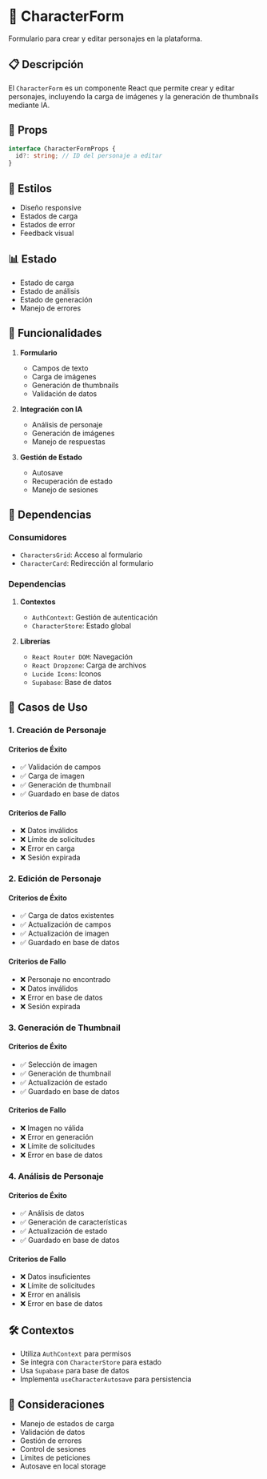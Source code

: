 # 📱 CharacterForm

Formulario para crear y editar personajes en la plataforma.

## 📋 Descripción

El `CharacterForm` es un componente React que permite crear y editar personajes, incluyendo la carga de imágenes y la generación de thumbnails mediante IA.

## 🔧 Props

```typescript
interface CharacterFormProps {
  id?: string; // ID del personaje a editar
}
```

## 🎨 Estilos

- Diseño responsive
- Estados de carga
- Estados de error
- Feedback visual

## 📊 Estado

- Estado de carga
- Estado de análisis
- Estado de generación
- Manejo de errores

## 🔄 Funcionalidades

1. **Formulario**
   - Campos de texto
   - Carga de imágenes
   - Generación de thumbnails
   - Validación de datos

2. **Integración con IA**
   - Análisis de personaje
   - Generación de imágenes
   - Manejo de respuestas

3. **Gestión de Estado**
   - Autosave
   - Recuperación de estado
   - Manejo de sesiones

## 🔗 Dependencias

### Consumidores

- `CharactersGrid`: Acceso al formulario
- `CharacterCard`: Redirección al formulario

### Dependencias

1. **Contextos**
   - `AuthContext`: Gestión de autenticación
   - `CharacterStore`: Estado global

2. **Librerías**
   - `React Router DOM`: Navegación
   - `React Dropzone`: Carga de archivos
   - `Lucide Icons`: Iconos
   - `Supabase`: Base de datos

## 🎯 Casos de Uso

### 1. Creación de Personaje

#### Criterios de Éxito
- ✅ Validación de campos
- ✅ Carga de imagen
- ✅ Generación de thumbnail
- ✅ Guardado en base de datos

#### Criterios de Fallo
- ❌ Datos inválidos
- ❌ Límite de solicitudes
- ❌ Error en carga
- ❌ Sesión expirada

### 2. Edición de Personaje

#### Criterios de Éxito
- ✅ Carga de datos existentes
- ✅ Actualización de campos
- ✅ Actualización de imagen
- ✅ Guardado en base de datos

#### Criterios de Fallo
- ❌ Personaje no encontrado
- ❌ Datos inválidos
- ❌ Error en base de datos
- ❌ Sesión expirada

### 3. Generación de Thumbnail

#### Criterios de Éxito
- ✅ Selección de imagen
- ✅ Generación de thumbnail
- ✅ Actualización de estado
- ✅ Guardado en base de datos

#### Criterios de Fallo
- ❌ Imagen no válida
- ❌ Error en generación
- ❌ Límite de solicitudes
- ❌ Error en base de datos

### 4. Análisis de Personaje

#### Criterios de Éxito
- ✅ Análisis de datos
- ✅ Generación de características
- ✅ Actualización de estado
- ✅ Guardado en base de datos

#### Criterios de Fallo
- ❌ Datos insuficientes
- ❌ Límite de solicitudes
- ❌ Error en análisis
- ❌ Error en base de datos

## 🛠️ Contextos

- Utiliza `AuthContext` para permisos
- Se integra con `CharacterStore` para estado
- Usa `Supabase` para base de datos
- Implementa `useCharacterAutosave` para persistencia

## 🐛 Consideraciones

- Manejo de estados de carga
- Validación de datos
- Gestión de errores
- Control de sesiones
- Límites de peticiones
- Autosave en local storage
